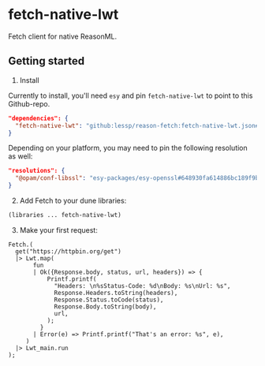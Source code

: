 # fetch-native-lwt

Fetch client for native ReasonML.

## Getting started

1. Install

Currently to install, you'll need `esy` and pin `fetch-native-lwt` to point to this Github-repo.

```json
"dependencies": {
  "fetch-native-lwt": "github:lessp/reason-fetch:fetch-native-lwt.json#<commit-hash>"
}
```

Depending on your platform, you may need to pin the following resolution as well:

```json
"resolutions": {
  "@opam/conf-libssl": "esy-packages/esy-openssl#648930fa614886bc189f9b5c31f64f0b663fceee"
}
```

2. Add Fetch to your dune libraries:

```lisp
(libraries ... fetch-native-lwt)
```

3. Make your first request:

```re
Fetch.(
  get("https://httpbin.org/get")
  |> Lwt.map(
       fun
       | Ok({Response.body, status, url, headers}) => {
           Printf.printf(
             "Headers: \n%sStatus-Code: %d\nBody: %s\nUrl: %s",
             Response.Headers.toString(headers),
             Response.Status.toCode(status),
             Response.Body.toString(body),
             url,
           );
         }
       | Error(e) => Printf.printf("That's an error: %s", e),
     )
  |> Lwt_main.run
);
```
